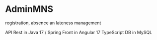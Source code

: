 # AdminMNS
registration, absence an lateness management

API Rest in Java 17 / Spring
Front in Angular 17 TypeScript
DB in MySQL
